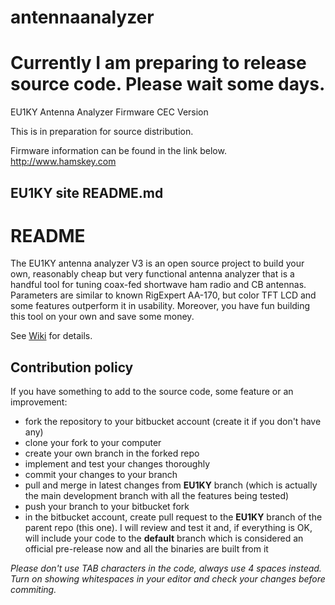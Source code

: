 # antennaanalyzer
# Currently I am preparing to release source code. Please wait some days.
EU1KY Antenna Analyzer Firmware CEC Version

This is in preparation for source distribution.

Firmware information can be found in the link below.
http://www.hamskey.com

EU1KY site README.md
---------------------------------------------------
# README #

The EU1KY antenna analyzer V3 is an open source project to build your own, reasonably cheap but very functional antenna analyzer that is a handful tool for tuning coax-fed shortwave ham radio and CB antennas. Parameters are similar to known RigExpert AA-170, but color TFT LCD and some features outperform it in usability. Moreover, you have fun building this tool on your own and save some money.

See [Wiki](https://bitbucket.org/kuchura/eu1ky_aa_v3/wiki/Home) for details.

## Contribution policy ##

If you have something to add to the source code, some feature or an improvement:

* fork the repository to your bitbucket account (create it if you don't have any)
* clone your fork to your computer
* create your own branch in the forked repo
* implement and test your changes thoroughly
* commit your changes to your branch
* pull and merge in latest changes from **EU1KY** branch (which is actually the main development branch with all the features being tested)
* push your branch to your bitbucket fork
* in the bitbucket account, create pull request to the **EU1KY** branch of the parent repo (this one). I will review and test it and, if everything is OK, will include your code to the **default** branch which is considered an official pre-release now and all the binaries are built from it

*Please don't use TAB characters in the code, always use 4 spaces instead. Turn on showing whitespaces in your editor and check your changes before commiting.*
